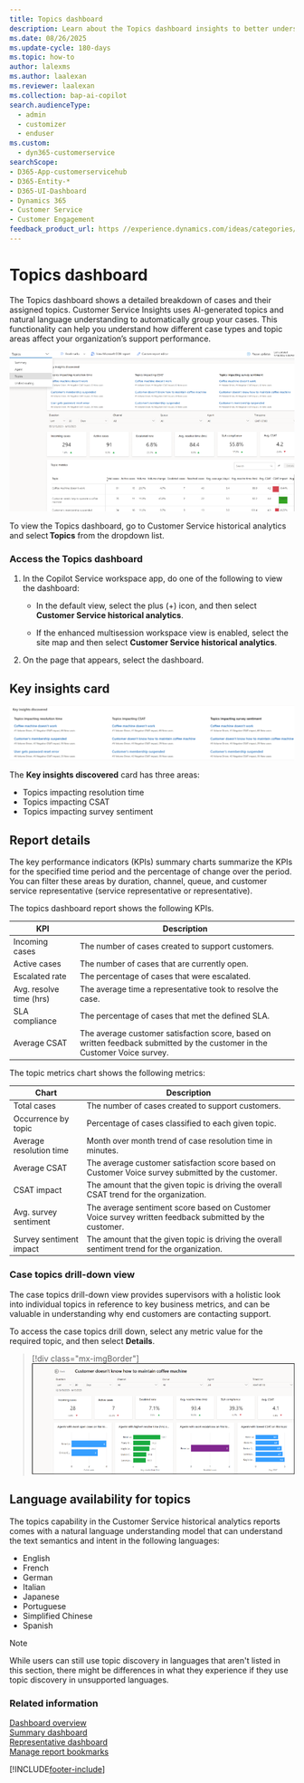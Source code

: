 ```yaml
---
title: Topics dashboard
description: Learn about the Topics dashboard insights to better understand agent performance in your organization.
ms.date: 08/26/2025
ms.update-cycle: 180-days
ms.topic: how-to
author: lalexms
ms.author: laalexan
ms.reviewer: laalexan
ms.collection: bap-ai-copilot
search.audienceType: 
  - admin
  - customizer
  - enduser
ms.custom: 
  - dyn365-customerservice
searchScope:
- D365-App-customerservicehub
- D365-Entity-*
- D365-UI-Dashboard
- Dynamics 365
- Customer Service
- Customer Engagement
feedback_product_url: https //experience.dynamics.com/ideas/categories/list/?category=a7f4a807-de3b-eb11-a813-000d3a579c38&forum=b68e50a6-88d9-e811-a96b-000d3a1be7ad
---
```


# Topics dashboard

The Topics dashboard shows a detailed breakdown of cases and their assigned topics. Customer Service Insights uses AI-generated topics and natural language understanding to automatically group your cases. This functionality can help you understand how different case types and topic areas affect your organization’s support performance.

![Topics dashboard.](../media/topics-dashboard-analytics-cs.png "Topics dashboard")

To view the Topics dashboard, go to Customer Service historical analytics and select **Topics** from the dropdown list.

### Access the Topics dashboard

1. In the Copilot Service workspace app, do one of the following to view the dashboard:

   - In the default view, select the plus (+) icon, and then select **Customer Service historical analytics**.

   - If the enhanced multisession workspace view is enabled, select the site map and then select **Customer Service historical analytics**.

2. On the page that appears, select the dashboard.

## Key insights card

![Topics Key insights discovery card.](../media/topics-key-insights-card.png "Topics Key insights discovered card")

The **Key insights discovered** card has three areas:

- Topics impacting resolution time
- Topics impacting CSAT
- Topics impacting survey sentiment

## Report details

The key performance indicators (KPIs) summary charts summarize the KPIs for the specified time period and the percentage of change over the period. You can filter these areas by duration, channel, queue, and customer service representative (service representative or representative).

The topics dashboard report shows the following KPIs.

| KPI     | Description     |
|------------|--------------|
| Incoming cases   |  The number of cases created to support customers.     |
| Active cases  |  The number of cases that are currently open.      |
| Escalated rate   | The percentage of cases that were escalated.     |
| Avg. resolve time (hrs)   | The average time a representative took to resolve the case.   |
| SLA compliance | The percentage of cases that met the defined SLA.|
| Average CSAT    | The average customer satisfaction score, based on written feedback submitted by the customer in the Customer Voice survey.   |


The topic metrics chart shows the following metrics:

| Chart     | Description     |
|------------|--------------|
| Total cases |  The number of cases created to support customers.    |
| Occurrence by topic   | Percentage of cases classified to each given topic.   |
| Average resolution time  | Month over month trend of case resolution time in minutes.   |
| Average CSAT    | The average customer satisfaction score based on Customer Voice survey submitted by the customer.   |
| CSAT impact     | The amount that the given topic is driving the overall CSAT trend for the organization.     |
| Avg. survey sentiment   | The average sentiment score based on Customer Voice survey written feedback submitted by the customer.      |
| Survey sentiment impact    | The amount that the given topic is driving the overall sentiment trend for the organization.     |

### Case topics drill-down view

The case topics drill-down view provides supervisors with a holistic look into individual topics in reference to key business metrics, and can be valuable in understanding why end customers are contacting support.

To access the case topics drill down, select any metric value for the required topic, and then select **Details**.

> [!div class="mx-imgBorder"] 
> ![Case topics drill down view.](../media/case-topics-drill-down-view.png "Case topics drill view")

## Language availability for topics 

The topics capability in the Customer Service historical analytics reports comes with a natural language understanding model that can understand the text semantics and intent in the following languages: 

- English 
- French 
- German 
- Italian 
- Japanese 
- Portuguese 
- Simplified Chinese 
- Spanish 

> [!NOTE]
> While users can still use topic discovery in languages that aren't listed in this section, there might be differences in what they experience if they use topic discovery in unsupported languages.

### Related information

[Dashboard overview](customer-service-analytics-insights-csh.md)  
[Summary dashboard](summary-dashboard-cs.md)  
[Representative dashboard](agent-dashboard-cs.md)  
[Manage report bookmarks](manage-bookmarks.md)  

[!INCLUDE[footer-include](../../includes/footer-banner.md)]
